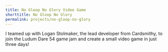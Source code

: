 ```yaml
---
title: No Gloop No Glory Video Game
shorttitle: No Gloop No Glory
permalink: projects/no-gloop-no-glory
---
```


I teamed up with Logan Stolmaker, the lead developer from Cardsmithy, to join the Ludum Dare 54 game jam and create a small video game in just three days!
